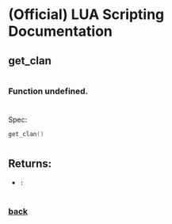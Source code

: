 
# (Official) LUA Scripting Documentation

## get_clan
#
### Function undefined.
#
Spec:
```lua
get_clan()
```
#  

## Returns:
- `:` 
#
### [back](../other)

